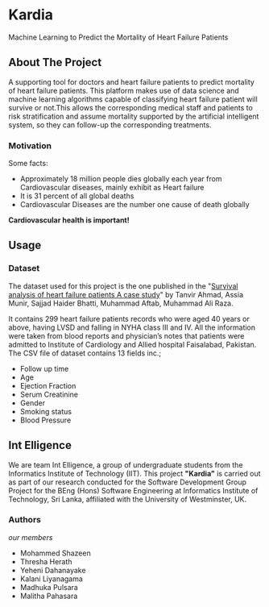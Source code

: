 # Kardia

Machine Learning to Predict the Mortality of Heart Failure Patients

## About The Project

A supporting tool for doctors and heart failure patients to predict mortality of heart failure patients.
This platform makes use of data science and machine learning algorithms capable of classifying heart failure patient will survive or not.This allows the corresponding medical staff and patients to risk stratification and assume mortality supported by the artificial intelligent system, so they can follow-up the corresponding treatments.

### Motivation

Some facts:
- Approximately 18 million people dies globally each year from Cardiovascular diseases, mainly exhibit as Heart failure
-  It is 31 percent of all global deaths
- Cardiovascular Diseases are the number one cause of death globally

**Cardiovascular health is important!**

## Usage

### Dataset 

The dataset used for this project is the one published in the "[Survival analysis of heart failure patients A case study](https://plos.figshare.com/articles/dataset/Survival_analysis_of_heart_failure_patients_A_case_study/5227684/1)" by Tanvir Ahmad, Assia Munir, Sajjad Haider Bhatti, Muhammad Aftab, Muhammad Ali Raza.

It contains 299 heart failure patients records who were aged 40 years or above, having LVSD and falling in NYHA class III and IV. All the information were taken from blood reports and physician’s notes that patients were admitted to Institute of Cardiology and Allied hospital Faisalabad, Pakistan. The CSV file of dataset contains 13 fields inc.;
- Follow up time
- Age
- Ejection Fraction
- Serum Creatinine
- Gender
- Smoking status
- Blood Pressure

## Int Elligence 

We are team Int Elligence, a group of undergraduate students from the Informatics Institute of Technology (IIT). This project **"Kardia"** is carried out as part of our research conducted for the Software Development Group Project for the BEng (Hons) Software Engineering at Informatics Institute of Technology, Sri Lanka, affiliated with the University of Westminster, UK.

### Authors

*our members*
- Mohammed Shazeen
- Thresha Herath
- Yeheni Dahanayake
- Kalani Liyanagama
- Madhuka Pulsara
- Malitha Pahasara

